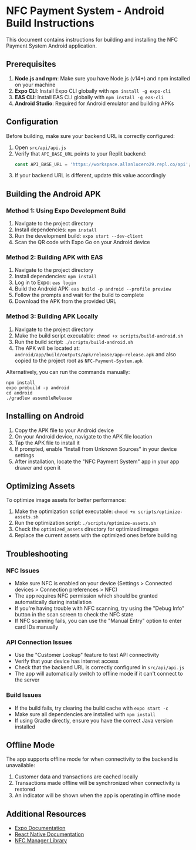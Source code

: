 # NFC Payment System - Android Build Instructions

This document contains instructions for building and installing the NFC Payment System Android application.

## Prerequisites

1. **Node.js and npm**: Make sure you have Node.js (v14+) and npm installed on your machine
2. **Expo CLI**: Install Expo CLI globally with `npm install -g expo-cli`
3. **EAS CLI**: Install EAS CLI globally with `npm install -g eas-cli`
4. **Android Studio**: Required for Android emulator and building APKs

## Configuration

Before building, make sure your backend URL is correctly configured:

1. Open `src/api/api.js`
2. Verify that `API_BASE_URL` points to your Replit backend:
   ```javascript
   const API_BASE_URL = 'https://workspace.allanlucero29.repl.co/api';
   ```
3. If your backend URL is different, update this value accordingly

## Building the Android APK

### Method 1: Using Expo Development Build

1. Navigate to the project directory
2. Install dependencies: `npm install`
3. Run the development build: `expo start --dev-client`
4. Scan the QR code with Expo Go on your Android device

### Method 2: Building APK with EAS

1. Navigate to the project directory
2. Install dependencies: `npm install`
3. Log in to Expo: `eas login`
4. Build the Android APK: `eas build -p android --profile preview`
5. Follow the prompts and wait for the build to complete
6. Download the APK from the provided URL

### Method 3: Building APK Locally

1. Navigate to the project directory
2. Make the build script executable: `chmod +x scripts/build-android.sh`
3. Run the build script: `./scripts/build-android.sh`
4. The APK will be located at: `android/app/build/outputs/apk/release/app-release.apk` and also copied to the project root as `NFC-Payment-System.apk`

Alternatively, you can run the commands manually:
```
npm install
expo prebuild -p android
cd android
./gradlew assembleRelease
```

## Installing on Android

1. Copy the APK file to your Android device
2. On your Android device, navigate to the APK file location
3. Tap the APK file to install it
4. If prompted, enable "Install from Unknown Sources" in your device settings
5. After installation, locate the "NFC Payment System" app in your app drawer and open it

## Optimizing Assets

To optimize image assets for better performance:

1. Make the optimization script executable: `chmod +x scripts/optimize-assets.sh`
2. Run the optimization script: `./scripts/optimize-assets.sh`
3. Check the `optimized_assets` directory for optimized images
4. Replace the current assets with the optimized ones before building

## Troubleshooting

### NFC Issues
- Make sure NFC is enabled on your device (Settings > Connected devices > Connection preferences > NFC)
- The app requires NFC permission which should be granted automatically during installation
- If you're having trouble with NFC scanning, try using the "Debug Info" button in the scan screen to check the NFC state
- If NFC scanning fails, you can use the "Manual Entry" option to enter card IDs manually

### API Connection Issues
- Use the "Customer Lookup" feature to test API connectivity
- Verify that your device has internet access
- Check that the backend URL is correctly configured in `src/api/api.js`
- The app will automatically switch to offline mode if it can't connect to the server

### Build Issues
- If the build fails, try clearing the build cache with `expo start -c`
- Make sure all dependencies are installed with `npm install`
- If using Gradle directly, ensure you have the correct Java version installed

## Offline Mode

The app supports offline mode for when connectivity to the backend is unavailable:

1. Customer data and transactions are cached locally
2. Transactions made offline will be synchronized when connectivity is restored
3. An indicator will be shown when the app is operating in offline mode

## Additional Resources

- [Expo Documentation](https://docs.expo.dev/)
- [React Native Documentation](https://reactnative.dev/docs/getting-started)
- [NFC Manager Library](https://github.com/revtel/react-native-nfc-manager)